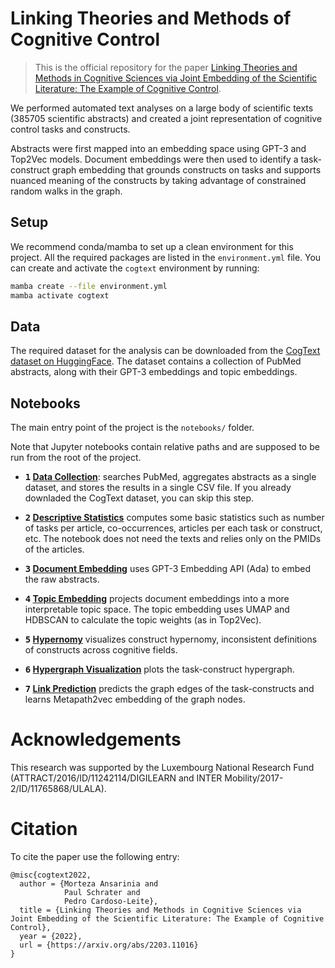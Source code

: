 # Linking Theories and Methods of Cognitive Control

> This is the official repository for the paper [Linking Theories and Methods in Cognitive Sciences via Joint Embedding of the Scientific Literature: The Example of Cognitive Control](https://arxiv.org/abs/2203.11016).

We performed automated text analyses on a large body of scientific texts (385705 scientific abstracts) and created a joint representation of cognitive control tasks and constructs.

Abstracts were first mapped into an embedding space using GPT-3 and Top2Vec models. Document embeddings were then used to identify a task-construct graph embedding that grounds constructs on tasks and supports nuanced meaning of the constructs by taking advantage of constrained random walks in the graph.


## Setup

We recommend conda/mamba to set up a clean environment for this project. All the required packages are listed in the `environment.yml` file. You can create and activate the `cogtext` environment by running:

```bash
mamba create --file environment.yml
mamba activate cogtext
```

## Data

The required dataset for the analysis can be downloaded from the [CogText dataset on HuggingFace](https://huggingface.co/datasets/morteza/cogtext). The dataset contains a collection of PubMed abstracts, along with their GPT-3 embeddings and topic embeddings.


## Notebooks

The main entry point of the project is the `notebooks/` folder.

Note that Jupyter notebooks contain relative paths and are supposed to be run from the root of the project.


- **<kbd>1</kbd> [Data Collection](notebooks/1%20Data%20Collection.ipynb)**: searches PubMed, aggregates abstracts as a single dataset, and stores the results in a single CSV file. If you already downladed the CogText dataset, you can skip this step.

- **<kbd>2</kbd> [Descriptive Statistics](notebooks/2%20Descriptive%20Statistics.ipynb)** computes some basic statistics such as number of tasks per article, co-occurrences, articles per each task or construct, etc. The notebook does not need the texts and relies only on the PMIDs of the articles.

- **<kbd>3</kbd> [Document Embedding](notebooks/3%20Document%20Embedding.ipynb)** uses GPT-3 Embedding API (Ada) to embed the raw abstracts.

- **<kbd>4</kbd> [Topic Embedding](notebooks/4%20Topic%20Embedding.ipynb)** projects document embeddings into a more interpretable topic space. The topic embedding uses UMAP and HDBSCAN to calculate the topic weights (as in Top2Vec).

- **<kbd>5</kbd> [Hypernomy](notebooks/5%20Hypernomy.ipynb)** visualizes construct hypernomy, inconsistent definitions of constructs across cognitive  fields.

- **<kbd>6</kbd> [Hypergraph Visualization](notebooks/6%20Hypergraph%20Visualization.ipynb)** plots the task-construct hypergraph.

- **<kbd>7</kbd> [Link Prediction](notebooks/7%20Link%20Prediction.ipynb)** predicts the graph edges of the task-constructs and learns Metapath2vec embedding of the graph nodes.


# Acknowledgements

This research was supported by the Luxembourg National Research Fund (ATTRACT/2016/ID/11242114/DIGILEARN
and INTER Mobility/2017-2/ID/11765868/ULALA).

# Citation

To cite the paper use the following entry:

```
@misc{cogtext2022,
  author = {Morteza Ansarinia and
            Paul Schrater and
            Pedro Cardoso-Leite},
  title = {Linking Theories and Methods in Cognitive Sciences via Joint Embedding of the Scientific Literature: The Example of Cognitive Control},
  year = {2022},
  url = {https://arxiv.org/abs/2203.11016}
}
```
